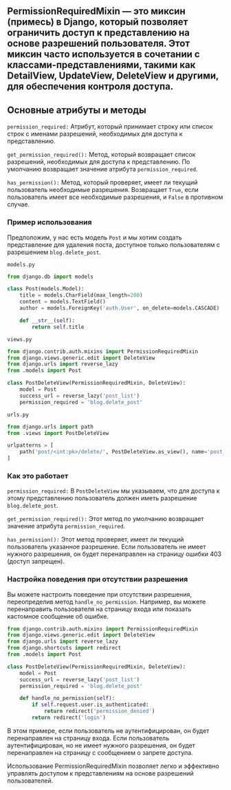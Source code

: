 ## PermissionRequiredMixin — это миксин (примесь) в Django, который позволяет ограничить доступ к представлению на основе разрешений пользователя. Этот миксин часто используется в сочетании с классами-представлениями, такими как DetailView, UpdateView, DeleteView и другими, для обеспечения контроля доступа.

## Основные атрибуты и методы
`permission_required:` Атрибут, который принимает строку или список строк с именами разрешений, необходимых для доступа к представлению.

`get_permission_required():` Метод, который возвращает список разрешений, необходимых для доступа к представлению. По умолчанию возвращает значение атрибута `permission_required`.

`has_permission():` Метод, который проверяет, имеет ли текущий пользователь необходимые разрешения. Возвращает `True`, если пользователь имеет все необходимые разрешения, и `False` в противном случае.

### Пример использования
Предположим, у нас есть модель `Post` и мы хотим создать представление для удаления поста, доступное только пользователям с разрешением `blog.delete_post`.

`models.py`
```python
from django.db import models

class Post(models.Model):
    title = models.CharField(max_length=200)
    content = models.TextField()
    author = models.ForeignKey('auth.User', on_delete=models.CASCADE)

    def __str__(self):
        return self.title
```

`views.py`
```python
from django.contrib.auth.mixins import PermissionRequiredMixin
from django.views.generic.edit import DeleteView
from django.urls import reverse_lazy
from .models import Post

class PostDeleteView(PermissionRequiredMixin, DeleteView):
    model = Post
    success_url = reverse_lazy('post_list')
    permission_required = 'blog.delete_post'
```

`urls.py`
```python
from django.urls import path
from .views import PostDeleteView

urlpatterns = [
    path('post/<int:pk>/delete/', PostDeleteView.as_view(), name='post_delete'),
]
```

### Как это работает
`permission_required:` В `PostDeleteView` мы указываем, что для доступа к этому представлению пользователь должен иметь разрешение `blog.delete_post`.

`get_permission_required():` Этот метод по умолчанию возвращает значение атрибута `permission_required`.

`has_permission():` Этот метод проверяет, имеет ли текущий пользователь указанное разрешение. Если пользователь не имеет нужного разрешения, он будет перенаправлен на страницу ошибки 403 (доступ запрещен).

### Настройка поведения при отсутствии разрешения
Вы можете настроить поведение при отсутствии разрешения, переопределив метод `handle_no_permission`. Например, вы можете перенаправить пользователя на страницу входа или показать кастомное сообщение об ошибке.

```python
from django.contrib.auth.mixins import PermissionRequiredMixin
from django.views.generic.edit import DeleteView
from django.urls import reverse_lazy
from django.shortcuts import redirect
from .models import Post

class PostDeleteView(PermissionRequiredMixin, DeleteView):
    model = Post
    success_url = reverse_lazy('post_list')
    permission_required = 'blog.delete_post'

    def handle_no_permission(self):
        if self.request.user.is_authenticated:
            return redirect('permission_denied')
        return redirect('login')
```

В этом примере, если пользователь не аутентифицирован, он будет перенаправлен на страницу входа. Если пользователь аутентифицирован, но не имеет нужного разрешения, он будет перенаправлен на страницу с сообщением о запрете доступа.

Использование PermissionRequiredMixin позволяет легко и эффективно управлять доступом к представлениям на основе разрешений пользователей.

